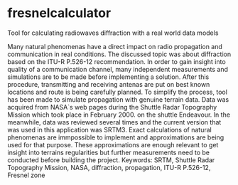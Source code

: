 fresnelcalculator
=================

Tool for calculating radiowaves diffraction with a real world data models


Many natural phenomenas have a direct impact on radio propagation and communication in real conditions. The discussed topic was about diffraction based on the ITU-R P.526-12 recommendation. In order to gain insight into quality of a communication channel, many independent measurements and simulations are to be made before implementing a solution. After this procedure, transmitting and receiving antenas are put on best known locations and route is being carefully planned. To simplify the process, tool has been made to simulate propagation with genuine terrain data. Data was acquired from NASA`s web pages during the Shuttle Radar Topography Mission which took place in February 2000. on the shuttle Endeavour. In the meanwhile, data was reviewed several times and the current version that was used in this application was SRTM3. Exact calculations of natural phenomenas are immpossible to implement and approximations are being used for that purpose. These approximations are enough relevant to get insight into terrains regularities but further measurements need to be conducted before building the project.
Keywords: SRTM, Shuttle Radar Topography Mission, NASA, diffraction, propagation, ITU-R P.526-12, Fresnel zone
